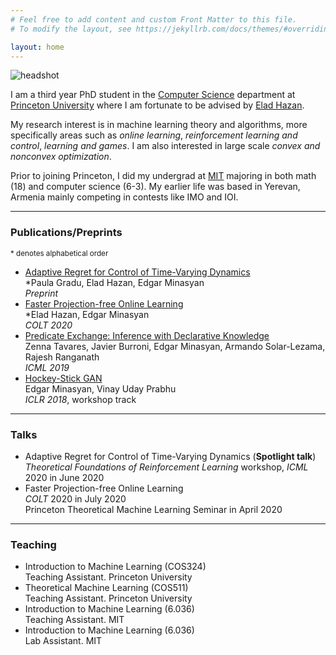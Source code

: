 ```yaml
---
# Feel free to add content and custom Front Matter to this file.
# To modify the layout, see https://jekyllrb.com/docs/themes/#overriding-theme-defaults

layout: home
---
```

![headshot](informal_headshot.png)

I am a third year PhD student in the [Computer Science](https://www.cs.princeton.edu) department at [Princeton University](https://www.princeton.edu) where I am fortunate to be advised by [Elad Hazan](https://www.cs.princeton.edu/~ehazan/). 

My research interest is in machine learning theory and algorithms, more specifically areas such as *online learning*, *reinforcement learning and control*, *learning and games*. I am also interested in large scale *convex and nonconvex optimization*.

Prior to joining Princeton, I did my undergrad at [MIT](https://www.mit.edu) majoring in both math (18) and computer science (6-3). My earlier life was based in Yerevan, Armenia mainly competing in contests like IMO and IOI.

---------------------------------

### Publications/Preprints

<sup> \* denotes alphabetical order </sup>

- [Adaptive Regret for Control of Time-Varying Dynamics](https://arxiv.org/pdf/2007.04393.pdf)  
\*Paula Gradu, Elad Hazan, Edgar Minasyan  
*Preprint*
- [Faster Projection-free Online Learning](http://proceedings.mlr.press/v125/hazan20a/hazan20a.pdf)  
\*Elad Hazan, Edgar Minasyan  
*COLT 2020*
- [Predicate Exchange: Inference with Declarative Knowledge](http://proceedings.mlr.press/v97/tavares19a/tavares19a.pdf)  
Zenna Tavares, Javier Burroni, Edgar Minasyan, Armando Solar-Lezama, Rajesh Ranganath  
*ICML 2019*
- [Hockey-Stick GAN](https://openreview.net/pdf?id=HJOt7P1wz)  
Edgar Minasyan, Vinay Uday Prabhu  
*ICLR 2018*, workshop track

---------------------------------

### Talks

- Adaptive Regret for Control of Time-Varying Dynamics (**Spotlight talk**)  
	*Theoretical Foundations of Reinforcement Learning* workshop, *ICML* 2020 in June 2020
- Faster Projection-free Online Learning  
	*COLT* 2020 in July 2020  
	Princeton Theoretical Machine Learning Seminar in April 2020

----------------------------------

### Teaching

- Introduction to Machine Learning (COS324)  
Teaching Assistant. Princeton University
- Theoretical Machine Learning (COS511)  
Teaching Assistant. Princeton University
- Introduction to Machine Learning (6.036)  
Teaching Assistant. MIT
- Introduction to Machine Learning (6.036)  
Lab Assistant. MIT